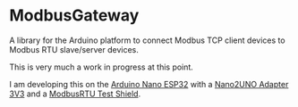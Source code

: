 # ModbusGateway
A library for the Arduino platform to connect Modbus TCP client devices to Modbus RTU slave/server devices.

This is very much a work in progress at this point.

I am developing this on the [Arduino Nano ESP32](https://store.arduino.cc/products/nano-esp32) with a [Nano2UNO Adapter 3V3](https://github.com/CMB27/Nano2UNO-Adapter-3V3) and a [ModbusRTU Test Shield](https://github.com/CMB27/ModbusRTU-Test-Shield).
